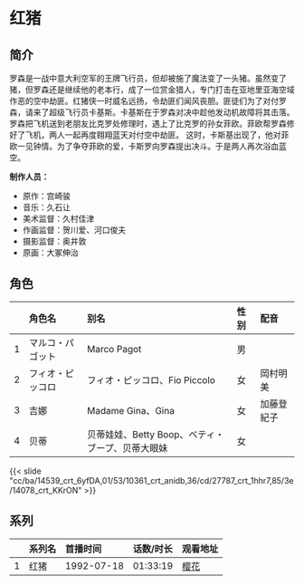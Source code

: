 # 红猪


## 简介

罗森是一战中意大利空军的王牌飞行员，但却被施了魔法变了一头猪。虽然变了猪，但罗森还是继续他的老本行，成了一位赏金猎人，专门打击在亚地里亚海空域作恶的空中劫匪。红猪侠一时威名远扬，令劫匪们闻风丧胆。匪徒们为了对付罗森，请来了超级飞行员卡基斯。卡基斯在于罗森对决中趁他发动机故障将其击落。罗森把飞机送到老朋友比克罗处修理时，遇上了比克罗的孙女菲欧。菲欧帮罗森修好了飞机，两人一起再度翱翔蓝天对付空中劫匪。
这时，卡斯基出现了，他对菲欧一见钟情。为了争夺菲欧的爱，卡斯罗向罗森提出决斗。于是两人再次浴血蓝空。

**制作人员：**
- 原作：宫崎骏
- 音乐：久石让
- 美术监督：久村佳津
- 作画监督：贺川爱、河口俊夫
- 摄影监督：奥井敦
- 原画：大冢伸治

## 角色

|     |   角色名   |   别名  | 性别 |  配音  |
|:--- |:------  |:----      |:---  |:--   |
| 1 | マルコ・パゴット | Marco Pagot | 男 |  |
| 2 | フィオ・ピッコロ | フィオ・ピッコロ、Fio Piccolo | 女 | 岡村明美 |
| 3 | 吉娜 | Madame Gina、Gina | 女 | 加藤登紀子 |
| 4 | 贝蒂 | 贝蒂娃娃、Betty Boop、ベティ・ブープ、贝蒂大眼妹 | 女 |  |

{{< slide "cc/ba/14539_crt_6yfDA,01/53/10361_crt_anidb,36/cd/27787_crt_1hhr7,85/3e/14078_crt_KKrON" >}}

## 系列

|     |   系列名   |   首播时间  | 话数/时长  | 观看地址 |
|:---  |:------    |:----      |:---       |:---  |
| 1 | 红猪 | 1992-07-18 | 01:33:19 | [樱花](https://www.cykz.net/vodplay/hongzhu-1-1/)  |




